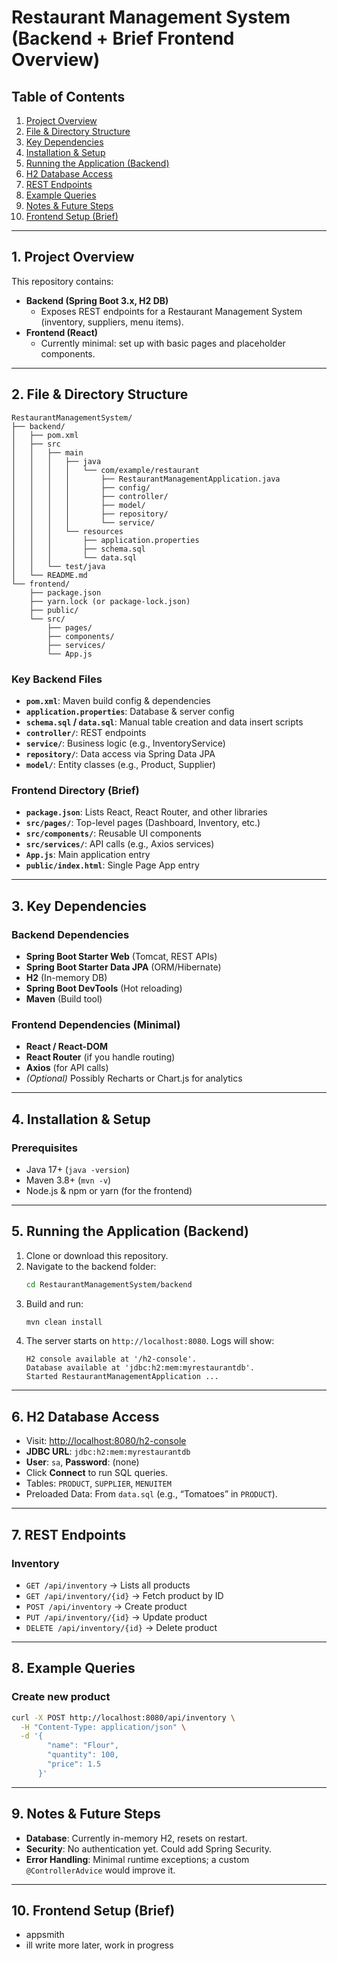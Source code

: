 # Restaurant Management System (Backend + Brief Frontend Overview)

## Table of Contents

1. [Project Overview](#project-overview)
2. [File & Directory Structure](#file--directory-structure)
3. [Key Dependencies](#key-dependencies)
4. [Installation & Setup](#installation--setup)
5. [Running the Application (Backend)](#running-the-application-backend)
6. [H2 Database Access](#h2-database-access)
7. [REST Endpoints](#rest-endpoints)
8. [Example Queries](#example-queries)
9. [Notes & Future Steps](#notes--future-steps)
10. [Frontend Setup (Brief)](#frontend-setup-brief)

---

## 1. Project Overview

This repository contains:

- **Backend (Spring Boot 3.x, H2 DB)**
  - Exposes REST endpoints for a Restaurant Management System (inventory, suppliers, menu items).
- **Frontend (React)**
  - Currently minimal: set up with basic pages and placeholder components.

---

## 2. File & Directory Structure

```
RestaurantManagementSystem/
├── backend/
│   ├── pom.xml
│   ├── src
│   │   ├── main
│   │   │   ├── java
│   │   │   │   └── com/example/restaurant
│   │   │   │       ├── RestaurantManagementApplication.java
│   │   │   │       ├── config/
│   │   │   │       ├── controller/
│   │   │   │       ├── model/
│   │   │   │       ├── repository/
│   │   │   │       └── service/
│   │   │   └── resources
│   │   │       ├── application.properties
│   │   │       ├── schema.sql
│   │   │       └── data.sql
│   │   └── test/java
│   └── README.md
└── frontend/
    ├── package.json
    ├── yarn.lock (or package-lock.json)
    ├── public/
    └── src/
        ├── pages/
        ├── components/
        ├── services/
        └── App.js
```

### Key Backend Files
- **`pom.xml`**: Maven build config & dependencies
- **`application.properties`**: Database & server config
- **`schema.sql` / `data.sql`**: Manual table creation and data insert scripts
- **`controller/`**: REST endpoints
- **`service/`**: Business logic (e.g., InventoryService)
- **`repository/`**: Data access via Spring Data JPA
- **`model/`**: Entity classes (e.g., Product, Supplier)

### Frontend Directory (Brief)
- **`package.json`**: Lists React, React Router, and other libraries
- **`src/pages/`**: Top-level pages (Dashboard, Inventory, etc.)
- **`src/components/`**: Reusable UI components
- **`src/services/`**: API calls (e.g., Axios services)
- **`App.js`**: Main application entry
- **`public/index.html`**: Single Page App entry

---

## 3. Key Dependencies

### Backend Dependencies
- **Spring Boot Starter Web** (Tomcat, REST APIs)
- **Spring Boot Starter Data JPA** (ORM/Hibernate)
- **H2** (In-memory DB)
- **Spring Boot DevTools** (Hot reloading)
- **Maven** (Build tool)

### Frontend Dependencies (Minimal)
- **React / React-DOM**
- **React Router** (if you handle routing)
- **Axios** (for API calls)
- *(Optional)* Possibly Recharts or Chart.js for analytics

---

## 4. Installation & Setup

### Prerequisites
- Java 17+ (`java -version`)
- Maven 3.8+ (`mvn -v`)
- Node.js & npm or yarn (for the frontend)

---

## 5. Running the Application (Backend)

1. Clone or download this repository.
2. Navigate to the backend folder:
   ```sh
   cd RestaurantManagementSystem/backend
   ```
3. Build and run:
   ```sh
   mvn clean install
   ```
4. The server starts on `http://localhost:8080`. Logs will show:
   ```
   H2 console available at '/h2-console'.
   Database available at 'jdbc:h2:mem:myrestaurantdb'.
   Started RestaurantManagementApplication ...
   ```

---

## 6. H2 Database Access

- Visit: [http://localhost:8080/h2-console](http://localhost:8080/h2-console)
- **JDBC URL**: `jdbc:h2:mem:myrestaurantdb`
- **User**: `sa`, **Password**: (none)
- Click **Connect** to run SQL queries.
- Tables: `PRODUCT`, `SUPPLIER`, `MENUITEM`
- Preloaded Data: From `data.sql` (e.g., “Tomatoes” in `PRODUCT`).

---

## 7. REST Endpoints

### Inventory
- `GET /api/inventory` → Lists all products
- `GET /api/inventory/{id}` → Fetch product by ID
- `POST /api/inventory` → Create product
- `PUT /api/inventory/{id}` → Update product
- `DELETE /api/inventory/{id}` → Delete product

---

## 8. Example Queries

### Create new product
```sh
curl -X POST http://localhost:8080/api/inventory \
  -H "Content-Type: application/json" \
  -d '{
        "name": "Flour",
        "quantity": 100,
        "price": 1.5
      }'
```

---

## 9. Notes & Future Steps

- **Database**: Currently in-memory H2, resets on restart.
- **Security**: No authentication yet. Could add Spring Security.
- **Error Handling**: Minimal runtime exceptions; a custom `@ControllerAdvice` would improve it.

---

## 10. Frontend Setup (Brief)

- appsmith
- ill write more later, work in progress
